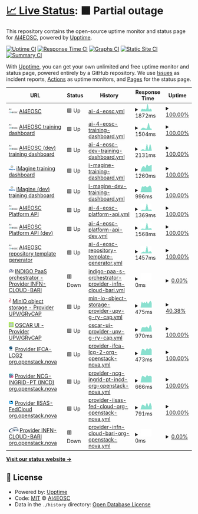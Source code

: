 # [📈 Live Status](https://AI4EOSC.github.io/status): <!--live status--> **🟧 Partial outage**

This repository contains the open-source uptime monitor and status page for [AI4EOSC](http://ai4eosc.eu), powered by [Upptime](https://github.com/upptime/upptime).

[![Uptime CI](https://github.com/AI4EOSC/status/workflows/Uptime%20CI/badge.svg)](https://github.com/AI4EOSC/status/actions?query=workflow%3A%22Uptime+CI%22)
[![Response Time CI](https://github.com/AI4EOSC/status/workflows/Response%20Time%20CI/badge.svg)](https://github.com/AI4EOSC/status/actions?query=workflow%3A%22Response+Time+CI%22)
[![Graphs CI](https://github.com/AI4EOSC/status/workflows/Graphs%20CI/badge.svg)](https://github.com/AI4EOSC/status/actions?query=workflow%3A%22Graphs+CI%22)
[![Static Site CI](https://github.com/AI4EOSC/status/workflows/Static%20Site%20CI/badge.svg)](https://github.com/AI4EOSC/status/actions?query=workflow%3A%22Static+Site+CI%22)
[![Summary CI](https://github.com/AI4EOSC/status/workflows/Summary%20CI/badge.svg)](https://github.com/AI4EOSC/status/actions?query=workflow%3A%22Summary+CI%22)

With [Upptime](https://upptime.js.org), you can get your own unlimited and free uptime monitor and status page, powered entirely by a GitHub repository. We use [Issues](https://github.com/AI4EOSC/status/issues) as incident reports, [Actions](https://github.com/AI4EOSC/status/actions) as uptime monitors, and [Pages](https://AI4EOSC.github.io/status) for the status page.

<!--start: status pages-->
<!-- This summary is generated by Upptime (https://github.com/upptime/upptime) -->
<!-- Do not edit this manually, your changes will be overwritten -->
<!-- prettier-ignore -->
| URL | Status | History | Response Time | Uptime |
| --- | ------ | ------- | ------------- | ------ |
| <img alt="" src="https://raw.githubusercontent.com/ai4eosc/status/master/static/logo.png" height="13"> [AI4EOSC](https://ai4eosc.eu) | 🟩 Up | [ai-4-eosc.yml](https://github.com/AI4EOSC/status/commits/HEAD/history/ai-4-eosc.yml) | <details><summary><img alt="Response time graph" src="./graphs/ai-4-eosc/response-time-week.png" height="20"> 1872ms</summary><br><a href="https://status.ai4eosc.eu/history/ai-4-eosc"><img alt="Response time 1675" src="https://img.shields.io/endpoint?url=https%3A%2F%2Fraw.githubusercontent.com%2FAI4EOSC%2Fstatus%2FHEAD%2Fapi%2Fai-4-eosc%2Fresponse-time.json"></a><br><a href="https://status.ai4eosc.eu/history/ai-4-eosc"><img alt="24-hour response time 1519" src="https://img.shields.io/endpoint?url=https%3A%2F%2Fraw.githubusercontent.com%2FAI4EOSC%2Fstatus%2FHEAD%2Fapi%2Fai-4-eosc%2Fresponse-time-day.json"></a><br><a href="https://status.ai4eosc.eu/history/ai-4-eosc"><img alt="7-day response time 1872" src="https://img.shields.io/endpoint?url=https%3A%2F%2Fraw.githubusercontent.com%2FAI4EOSC%2Fstatus%2FHEAD%2Fapi%2Fai-4-eosc%2Fresponse-time-week.json"></a><br><a href="https://status.ai4eosc.eu/history/ai-4-eosc"><img alt="30-day response time 2028" src="https://img.shields.io/endpoint?url=https%3A%2F%2Fraw.githubusercontent.com%2FAI4EOSC%2Fstatus%2FHEAD%2Fapi%2Fai-4-eosc%2Fresponse-time-month.json"></a><br><a href="https://status.ai4eosc.eu/history/ai-4-eosc"><img alt="1-year response time 1675" src="https://img.shields.io/endpoint?url=https%3A%2F%2Fraw.githubusercontent.com%2FAI4EOSC%2Fstatus%2FHEAD%2Fapi%2Fai-4-eosc%2Fresponse-time-year.json"></a></details> | <details><summary><a href="https://status.ai4eosc.eu/history/ai-4-eosc">100.00%</a></summary><a href="https://status.ai4eosc.eu/history/ai-4-eosc"><img alt="All-time uptime 95.69%" src="https://img.shields.io/endpoint?url=https%3A%2F%2Fraw.githubusercontent.com%2FAI4EOSC%2Fstatus%2FHEAD%2Fapi%2Fai-4-eosc%2Fuptime.json"></a><br><a href="https://status.ai4eosc.eu/history/ai-4-eosc"><img alt="24-hour uptime 100.00%" src="https://img.shields.io/endpoint?url=https%3A%2F%2Fraw.githubusercontent.com%2FAI4EOSC%2Fstatus%2FHEAD%2Fapi%2Fai-4-eosc%2Fuptime-day.json"></a><br><a href="https://status.ai4eosc.eu/history/ai-4-eosc"><img alt="7-day uptime 100.00%" src="https://img.shields.io/endpoint?url=https%3A%2F%2Fraw.githubusercontent.com%2FAI4EOSC%2Fstatus%2FHEAD%2Fapi%2Fai-4-eosc%2Fuptime-week.json"></a><br><a href="https://status.ai4eosc.eu/history/ai-4-eosc"><img alt="30-day uptime 99.94%" src="https://img.shields.io/endpoint?url=https%3A%2F%2Fraw.githubusercontent.com%2FAI4EOSC%2Fstatus%2FHEAD%2Fapi%2Fai-4-eosc%2Fuptime-month.json"></a><br><a href="https://status.ai4eosc.eu/history/ai-4-eosc"><img alt="1-year uptime 95.69%" src="https://img.shields.io/endpoint?url=https%3A%2F%2Fraw.githubusercontent.com%2FAI4EOSC%2Fstatus%2FHEAD%2Fapi%2Fai-4-eosc%2Fuptime-year.json"></a></details>
| <img alt="" src="https://raw.githubusercontent.com/ai4eosc/status/master/static/logo.png" height="13"> [AI4EOSC training dashboard](https://dashboard.cloud.ai4eosc.eu) | 🟩 Up | [ai-4-eosc-training-dashboard.yml](https://github.com/AI4EOSC/status/commits/HEAD/history/ai-4-eosc-training-dashboard.yml) | <details><summary><img alt="Response time graph" src="./graphs/ai-4-eosc-training-dashboard/response-time-week.png" height="20"> 1504ms</summary><br><a href="https://status.ai4eosc.eu/history/ai-4-eosc-training-dashboard"><img alt="Response time 1119" src="https://img.shields.io/endpoint?url=https%3A%2F%2Fraw.githubusercontent.com%2FAI4EOSC%2Fstatus%2FHEAD%2Fapi%2Fai-4-eosc-training-dashboard%2Fresponse-time.json"></a><br><a href="https://status.ai4eosc.eu/history/ai-4-eosc-training-dashboard"><img alt="24-hour response time 950" src="https://img.shields.io/endpoint?url=https%3A%2F%2Fraw.githubusercontent.com%2FAI4EOSC%2Fstatus%2FHEAD%2Fapi%2Fai-4-eosc-training-dashboard%2Fresponse-time-day.json"></a><br><a href="https://status.ai4eosc.eu/history/ai-4-eosc-training-dashboard"><img alt="7-day response time 1504" src="https://img.shields.io/endpoint?url=https%3A%2F%2Fraw.githubusercontent.com%2FAI4EOSC%2Fstatus%2FHEAD%2Fapi%2Fai-4-eosc-training-dashboard%2Fresponse-time-week.json"></a><br><a href="https://status.ai4eosc.eu/history/ai-4-eosc-training-dashboard"><img alt="30-day response time 1414" src="https://img.shields.io/endpoint?url=https%3A%2F%2Fraw.githubusercontent.com%2FAI4EOSC%2Fstatus%2FHEAD%2Fapi%2Fai-4-eosc-training-dashboard%2Fresponse-time-month.json"></a><br><a href="https://status.ai4eosc.eu/history/ai-4-eosc-training-dashboard"><img alt="1-year response time 1119" src="https://img.shields.io/endpoint?url=https%3A%2F%2Fraw.githubusercontent.com%2FAI4EOSC%2Fstatus%2FHEAD%2Fapi%2Fai-4-eosc-training-dashboard%2Fresponse-time-year.json"></a></details> | <details><summary><a href="https://status.ai4eosc.eu/history/ai-4-eosc-training-dashboard">100.00%</a></summary><a href="https://status.ai4eosc.eu/history/ai-4-eosc-training-dashboard"><img alt="All-time uptime 97.93%" src="https://img.shields.io/endpoint?url=https%3A%2F%2Fraw.githubusercontent.com%2FAI4EOSC%2Fstatus%2FHEAD%2Fapi%2Fai-4-eosc-training-dashboard%2Fuptime.json"></a><br><a href="https://status.ai4eosc.eu/history/ai-4-eosc-training-dashboard"><img alt="24-hour uptime 100.00%" src="https://img.shields.io/endpoint?url=https%3A%2F%2Fraw.githubusercontent.com%2FAI4EOSC%2Fstatus%2FHEAD%2Fapi%2Fai-4-eosc-training-dashboard%2Fuptime-day.json"></a><br><a href="https://status.ai4eosc.eu/history/ai-4-eosc-training-dashboard"><img alt="7-day uptime 100.00%" src="https://img.shields.io/endpoint?url=https%3A%2F%2Fraw.githubusercontent.com%2FAI4EOSC%2Fstatus%2FHEAD%2Fapi%2Fai-4-eosc-training-dashboard%2Fuptime-week.json"></a><br><a href="https://status.ai4eosc.eu/history/ai-4-eosc-training-dashboard"><img alt="30-day uptime 100.00%" src="https://img.shields.io/endpoint?url=https%3A%2F%2Fraw.githubusercontent.com%2FAI4EOSC%2Fstatus%2FHEAD%2Fapi%2Fai-4-eosc-training-dashboard%2Fuptime-month.json"></a><br><a href="https://status.ai4eosc.eu/history/ai-4-eosc-training-dashboard"><img alt="1-year uptime 97.93%" src="https://img.shields.io/endpoint?url=https%3A%2F%2Fraw.githubusercontent.com%2FAI4EOSC%2Fstatus%2FHEAD%2Fapi%2Fai-4-eosc-training-dashboard%2Fuptime-year.json"></a></details>
| <img alt="" src="https://raw.githubusercontent.com/ai4eosc/status/master/static/logo.png" height="13"> [AI4EOSC (dev) training dashboard](https://dashboard.dev.ai4eosc.eu) | 🟩 Up | [ai-4-eosc-dev-training-dashboard.yml](https://github.com/AI4EOSC/status/commits/HEAD/history/ai-4-eosc-dev-training-dashboard.yml) | <details><summary><img alt="Response time graph" src="./graphs/ai-4-eosc-dev-training-dashboard/response-time-week.png" height="20"> 2131ms</summary><br><a href="https://status.ai4eosc.eu/history/ai-4-eosc-dev-training-dashboard"><img alt="Response time 948" src="https://img.shields.io/endpoint?url=https%3A%2F%2Fraw.githubusercontent.com%2FAI4EOSC%2Fstatus%2FHEAD%2Fapi%2Fai-4-eosc-dev-training-dashboard%2Fresponse-time.json"></a><br><a href="https://status.ai4eosc.eu/history/ai-4-eosc-dev-training-dashboard"><img alt="24-hour response time 1097" src="https://img.shields.io/endpoint?url=https%3A%2F%2Fraw.githubusercontent.com%2FAI4EOSC%2Fstatus%2FHEAD%2Fapi%2Fai-4-eosc-dev-training-dashboard%2Fresponse-time-day.json"></a><br><a href="https://status.ai4eosc.eu/history/ai-4-eosc-dev-training-dashboard"><img alt="7-day response time 2131" src="https://img.shields.io/endpoint?url=https%3A%2F%2Fraw.githubusercontent.com%2FAI4EOSC%2Fstatus%2FHEAD%2Fapi%2Fai-4-eosc-dev-training-dashboard%2Fresponse-time-week.json"></a><br><a href="https://status.ai4eosc.eu/history/ai-4-eosc-dev-training-dashboard"><img alt="30-day response time 1334" src="https://img.shields.io/endpoint?url=https%3A%2F%2Fraw.githubusercontent.com%2FAI4EOSC%2Fstatus%2FHEAD%2Fapi%2Fai-4-eosc-dev-training-dashboard%2Fresponse-time-month.json"></a><br><a href="https://status.ai4eosc.eu/history/ai-4-eosc-dev-training-dashboard"><img alt="1-year response time 948" src="https://img.shields.io/endpoint?url=https%3A%2F%2Fraw.githubusercontent.com%2FAI4EOSC%2Fstatus%2FHEAD%2Fapi%2Fai-4-eosc-dev-training-dashboard%2Fresponse-time-year.json"></a></details> | <details><summary><a href="https://status.ai4eosc.eu/history/ai-4-eosc-dev-training-dashboard">100.00%</a></summary><a href="https://status.ai4eosc.eu/history/ai-4-eosc-dev-training-dashboard"><img alt="All-time uptime 97.98%" src="https://img.shields.io/endpoint?url=https%3A%2F%2Fraw.githubusercontent.com%2FAI4EOSC%2Fstatus%2FHEAD%2Fapi%2Fai-4-eosc-dev-training-dashboard%2Fuptime.json"></a><br><a href="https://status.ai4eosc.eu/history/ai-4-eosc-dev-training-dashboard"><img alt="24-hour uptime 100.00%" src="https://img.shields.io/endpoint?url=https%3A%2F%2Fraw.githubusercontent.com%2FAI4EOSC%2Fstatus%2FHEAD%2Fapi%2Fai-4-eosc-dev-training-dashboard%2Fuptime-day.json"></a><br><a href="https://status.ai4eosc.eu/history/ai-4-eosc-dev-training-dashboard"><img alt="7-day uptime 100.00%" src="https://img.shields.io/endpoint?url=https%3A%2F%2Fraw.githubusercontent.com%2FAI4EOSC%2Fstatus%2FHEAD%2Fapi%2Fai-4-eosc-dev-training-dashboard%2Fuptime-week.json"></a><br><a href="https://status.ai4eosc.eu/history/ai-4-eosc-dev-training-dashboard"><img alt="30-day uptime 100.00%" src="https://img.shields.io/endpoint?url=https%3A%2F%2Fraw.githubusercontent.com%2FAI4EOSC%2Fstatus%2FHEAD%2Fapi%2Fai-4-eosc-dev-training-dashboard%2Fuptime-month.json"></a><br><a href="https://status.ai4eosc.eu/history/ai-4-eosc-dev-training-dashboard"><img alt="1-year uptime 97.98%" src="https://img.shields.io/endpoint?url=https%3A%2F%2Fraw.githubusercontent.com%2FAI4EOSC%2Fstatus%2FHEAD%2Fapi%2Fai-4-eosc-dev-training-dashboard%2Fuptime-year.json"></a></details>
| <img alt="" src="https://raw.githubusercontent.com/ai4eosc/status/master/static/logo-imagine.png" height="13"> [iMagine training dashboard](https://dashboard.cloud.imagine-ai.eu) | 🟩 Up | [i-magine-training-dashboard.yml](https://github.com/AI4EOSC/status/commits/HEAD/history/i-magine-training-dashboard.yml) | <details><summary><img alt="Response time graph" src="./graphs/i-magine-training-dashboard/response-time-week.png" height="20"> 1260ms</summary><br><a href="https://status.ai4eosc.eu/history/i-magine-training-dashboard"><img alt="Response time 1197" src="https://img.shields.io/endpoint?url=https%3A%2F%2Fraw.githubusercontent.com%2FAI4EOSC%2Fstatus%2FHEAD%2Fapi%2Fi-magine-training-dashboard%2Fresponse-time.json"></a><br><a href="https://status.ai4eosc.eu/history/i-magine-training-dashboard"><img alt="24-hour response time 1517" src="https://img.shields.io/endpoint?url=https%3A%2F%2Fraw.githubusercontent.com%2FAI4EOSC%2Fstatus%2FHEAD%2Fapi%2Fi-magine-training-dashboard%2Fresponse-time-day.json"></a><br><a href="https://status.ai4eosc.eu/history/i-magine-training-dashboard"><img alt="7-day response time 1260" src="https://img.shields.io/endpoint?url=https%3A%2F%2Fraw.githubusercontent.com%2FAI4EOSC%2Fstatus%2FHEAD%2Fapi%2Fi-magine-training-dashboard%2Fresponse-time-week.json"></a><br><a href="https://status.ai4eosc.eu/history/i-magine-training-dashboard"><img alt="30-day response time 1264" src="https://img.shields.io/endpoint?url=https%3A%2F%2Fraw.githubusercontent.com%2FAI4EOSC%2Fstatus%2FHEAD%2Fapi%2Fi-magine-training-dashboard%2Fresponse-time-month.json"></a><br><a href="https://status.ai4eosc.eu/history/i-magine-training-dashboard"><img alt="1-year response time 1197" src="https://img.shields.io/endpoint?url=https%3A%2F%2Fraw.githubusercontent.com%2FAI4EOSC%2Fstatus%2FHEAD%2Fapi%2Fi-magine-training-dashboard%2Fresponse-time-year.json"></a></details> | <details><summary><a href="https://status.ai4eosc.eu/history/i-magine-training-dashboard">100.00%</a></summary><a href="https://status.ai4eosc.eu/history/i-magine-training-dashboard"><img alt="All-time uptime 98.04%" src="https://img.shields.io/endpoint?url=https%3A%2F%2Fraw.githubusercontent.com%2FAI4EOSC%2Fstatus%2FHEAD%2Fapi%2Fi-magine-training-dashboard%2Fuptime.json"></a><br><a href="https://status.ai4eosc.eu/history/i-magine-training-dashboard"><img alt="24-hour uptime 100.00%" src="https://img.shields.io/endpoint?url=https%3A%2F%2Fraw.githubusercontent.com%2FAI4EOSC%2Fstatus%2FHEAD%2Fapi%2Fi-magine-training-dashboard%2Fuptime-day.json"></a><br><a href="https://status.ai4eosc.eu/history/i-magine-training-dashboard"><img alt="7-day uptime 100.00%" src="https://img.shields.io/endpoint?url=https%3A%2F%2Fraw.githubusercontent.com%2FAI4EOSC%2Fstatus%2FHEAD%2Fapi%2Fi-magine-training-dashboard%2Fuptime-week.json"></a><br><a href="https://status.ai4eosc.eu/history/i-magine-training-dashboard"><img alt="30-day uptime 100.00%" src="https://img.shields.io/endpoint?url=https%3A%2F%2Fraw.githubusercontent.com%2FAI4EOSC%2Fstatus%2FHEAD%2Fapi%2Fi-magine-training-dashboard%2Fuptime-month.json"></a><br><a href="https://status.ai4eosc.eu/history/i-magine-training-dashboard"><img alt="1-year uptime 98.04%" src="https://img.shields.io/endpoint?url=https%3A%2F%2Fraw.githubusercontent.com%2FAI4EOSC%2Fstatus%2FHEAD%2Fapi%2Fi-magine-training-dashboard%2Fuptime-year.json"></a></details>
| <img alt="" src="https://raw.githubusercontent.com/ai4eosc/status/master/static/logo-imagine.png" height="13"> [iMagine (dev) training dashboard](https://dashboard.dev.imagine-ai.eu) | 🟩 Up | [i-magine-dev-training-dashboard.yml](https://github.com/AI4EOSC/status/commits/HEAD/history/i-magine-dev-training-dashboard.yml) | <details><summary><img alt="Response time graph" src="./graphs/i-magine-dev-training-dashboard/response-time-week.png" height="20"> 996ms</summary><br><a href="https://status.ai4eosc.eu/history/i-magine-dev-training-dashboard"><img alt="Response time 1043" src="https://img.shields.io/endpoint?url=https%3A%2F%2Fraw.githubusercontent.com%2FAI4EOSC%2Fstatus%2FHEAD%2Fapi%2Fi-magine-dev-training-dashboard%2Fresponse-time.json"></a><br><a href="https://status.ai4eosc.eu/history/i-magine-dev-training-dashboard"><img alt="24-hour response time 975" src="https://img.shields.io/endpoint?url=https%3A%2F%2Fraw.githubusercontent.com%2FAI4EOSC%2Fstatus%2FHEAD%2Fapi%2Fi-magine-dev-training-dashboard%2Fresponse-time-day.json"></a><br><a href="https://status.ai4eosc.eu/history/i-magine-dev-training-dashboard"><img alt="7-day response time 996" src="https://img.shields.io/endpoint?url=https%3A%2F%2Fraw.githubusercontent.com%2FAI4EOSC%2Fstatus%2FHEAD%2Fapi%2Fi-magine-dev-training-dashboard%2Fresponse-time-week.json"></a><br><a href="https://status.ai4eosc.eu/history/i-magine-dev-training-dashboard"><img alt="30-day response time 1150" src="https://img.shields.io/endpoint?url=https%3A%2F%2Fraw.githubusercontent.com%2FAI4EOSC%2Fstatus%2FHEAD%2Fapi%2Fi-magine-dev-training-dashboard%2Fresponse-time-month.json"></a><br><a href="https://status.ai4eosc.eu/history/i-magine-dev-training-dashboard"><img alt="1-year response time 1043" src="https://img.shields.io/endpoint?url=https%3A%2F%2Fraw.githubusercontent.com%2FAI4EOSC%2Fstatus%2FHEAD%2Fapi%2Fi-magine-dev-training-dashboard%2Fresponse-time-year.json"></a></details> | <details><summary><a href="https://status.ai4eosc.eu/history/i-magine-dev-training-dashboard">100.00%</a></summary><a href="https://status.ai4eosc.eu/history/i-magine-dev-training-dashboard"><img alt="All-time uptime 97.79%" src="https://img.shields.io/endpoint?url=https%3A%2F%2Fraw.githubusercontent.com%2FAI4EOSC%2Fstatus%2FHEAD%2Fapi%2Fi-magine-dev-training-dashboard%2Fuptime.json"></a><br><a href="https://status.ai4eosc.eu/history/i-magine-dev-training-dashboard"><img alt="24-hour uptime 100.00%" src="https://img.shields.io/endpoint?url=https%3A%2F%2Fraw.githubusercontent.com%2FAI4EOSC%2Fstatus%2FHEAD%2Fapi%2Fi-magine-dev-training-dashboard%2Fuptime-day.json"></a><br><a href="https://status.ai4eosc.eu/history/i-magine-dev-training-dashboard"><img alt="7-day uptime 100.00%" src="https://img.shields.io/endpoint?url=https%3A%2F%2Fraw.githubusercontent.com%2FAI4EOSC%2Fstatus%2FHEAD%2Fapi%2Fi-magine-dev-training-dashboard%2Fuptime-week.json"></a><br><a href="https://status.ai4eosc.eu/history/i-magine-dev-training-dashboard"><img alt="30-day uptime 100.00%" src="https://img.shields.io/endpoint?url=https%3A%2F%2Fraw.githubusercontent.com%2FAI4EOSC%2Fstatus%2FHEAD%2Fapi%2Fi-magine-dev-training-dashboard%2Fuptime-month.json"></a><br><a href="https://status.ai4eosc.eu/history/i-magine-dev-training-dashboard"><img alt="1-year uptime 97.79%" src="https://img.shields.io/endpoint?url=https%3A%2F%2Fraw.githubusercontent.com%2FAI4EOSC%2Fstatus%2FHEAD%2Fapi%2Fi-magine-dev-training-dashboard%2Fuptime-year.json"></a></details>
| <img alt="" src="https://raw.githubusercontent.com/ai4eosc/status/master/static/logo.png" height="13"> [AI4EOSC Platform API](https://api.cloud.ai4eosc.eu) | 🟩 Up | [ai-4-eosc-platform-api.yml](https://github.com/AI4EOSC/status/commits/HEAD/history/ai-4-eosc-platform-api.yml) | <details><summary><img alt="Response time graph" src="./graphs/ai-4-eosc-platform-api/response-time-week.png" height="20"> 1369ms</summary><br><a href="https://status.ai4eosc.eu/history/ai-4-eosc-platform-api"><img alt="Response time 992" src="https://img.shields.io/endpoint?url=https%3A%2F%2Fraw.githubusercontent.com%2FAI4EOSC%2Fstatus%2FHEAD%2Fapi%2Fai-4-eosc-platform-api%2Fresponse-time.json"></a><br><a href="https://status.ai4eosc.eu/history/ai-4-eosc-platform-api"><img alt="24-hour response time 798" src="https://img.shields.io/endpoint?url=https%3A%2F%2Fraw.githubusercontent.com%2FAI4EOSC%2Fstatus%2FHEAD%2Fapi%2Fai-4-eosc-platform-api%2Fresponse-time-day.json"></a><br><a href="https://status.ai4eosc.eu/history/ai-4-eosc-platform-api"><img alt="7-day response time 1369" src="https://img.shields.io/endpoint?url=https%3A%2F%2Fraw.githubusercontent.com%2FAI4EOSC%2Fstatus%2FHEAD%2Fapi%2Fai-4-eosc-platform-api%2Fresponse-time-week.json"></a><br><a href="https://status.ai4eosc.eu/history/ai-4-eosc-platform-api"><img alt="30-day response time 1279" src="https://img.shields.io/endpoint?url=https%3A%2F%2Fraw.githubusercontent.com%2FAI4EOSC%2Fstatus%2FHEAD%2Fapi%2Fai-4-eosc-platform-api%2Fresponse-time-month.json"></a><br><a href="https://status.ai4eosc.eu/history/ai-4-eosc-platform-api"><img alt="1-year response time 992" src="https://img.shields.io/endpoint?url=https%3A%2F%2Fraw.githubusercontent.com%2FAI4EOSC%2Fstatus%2FHEAD%2Fapi%2Fai-4-eosc-platform-api%2Fresponse-time-year.json"></a></details> | <details><summary><a href="https://status.ai4eosc.eu/history/ai-4-eosc-platform-api">100.00%</a></summary><a href="https://status.ai4eosc.eu/history/ai-4-eosc-platform-api"><img alt="All-time uptime 98.36%" src="https://img.shields.io/endpoint?url=https%3A%2F%2Fraw.githubusercontent.com%2FAI4EOSC%2Fstatus%2FHEAD%2Fapi%2Fai-4-eosc-platform-api%2Fuptime.json"></a><br><a href="https://status.ai4eosc.eu/history/ai-4-eosc-platform-api"><img alt="24-hour uptime 100.00%" src="https://img.shields.io/endpoint?url=https%3A%2F%2Fraw.githubusercontent.com%2FAI4EOSC%2Fstatus%2FHEAD%2Fapi%2Fai-4-eosc-platform-api%2Fuptime-day.json"></a><br><a href="https://status.ai4eosc.eu/history/ai-4-eosc-platform-api"><img alt="7-day uptime 100.00%" src="https://img.shields.io/endpoint?url=https%3A%2F%2Fraw.githubusercontent.com%2FAI4EOSC%2Fstatus%2FHEAD%2Fapi%2Fai-4-eosc-platform-api%2Fuptime-week.json"></a><br><a href="https://status.ai4eosc.eu/history/ai-4-eosc-platform-api"><img alt="30-day uptime 100.00%" src="https://img.shields.io/endpoint?url=https%3A%2F%2Fraw.githubusercontent.com%2FAI4EOSC%2Fstatus%2FHEAD%2Fapi%2Fai-4-eosc-platform-api%2Fuptime-month.json"></a><br><a href="https://status.ai4eosc.eu/history/ai-4-eosc-platform-api"><img alt="1-year uptime 98.36%" src="https://img.shields.io/endpoint?url=https%3A%2F%2Fraw.githubusercontent.com%2FAI4EOSC%2Fstatus%2FHEAD%2Fapi%2Fai-4-eosc-platform-api%2Fuptime-year.json"></a></details>
| <img alt="" src="https://raw.githubusercontent.com/ai4eosc/status/master/static/logo.png" height="13"> [AI4EOSC Platform API (dev)](https://api.dev.ai4eosc.eu) | 🟩 Up | [ai-4-eosc-platform-api-dev.yml](https://github.com/AI4EOSC/status/commits/HEAD/history/ai-4-eosc-platform-api-dev.yml) | <details><summary><img alt="Response time graph" src="./graphs/ai-4-eosc-platform-api-dev/response-time-week.png" height="20"> 1568ms</summary><br><a href="https://status.ai4eosc.eu/history/ai-4-eosc-platform-api-dev"><img alt="Response time 979" src="https://img.shields.io/endpoint?url=https%3A%2F%2Fraw.githubusercontent.com%2FAI4EOSC%2Fstatus%2FHEAD%2Fapi%2Fai-4-eosc-platform-api-dev%2Fresponse-time.json"></a><br><a href="https://status.ai4eosc.eu/history/ai-4-eosc-platform-api-dev"><img alt="24-hour response time 820" src="https://img.shields.io/endpoint?url=https%3A%2F%2Fraw.githubusercontent.com%2FAI4EOSC%2Fstatus%2FHEAD%2Fapi%2Fai-4-eosc-platform-api-dev%2Fresponse-time-day.json"></a><br><a href="https://status.ai4eosc.eu/history/ai-4-eosc-platform-api-dev"><img alt="7-day response time 1568" src="https://img.shields.io/endpoint?url=https%3A%2F%2Fraw.githubusercontent.com%2FAI4EOSC%2Fstatus%2FHEAD%2Fapi%2Fai-4-eosc-platform-api-dev%2Fresponse-time-week.json"></a><br><a href="https://status.ai4eosc.eu/history/ai-4-eosc-platform-api-dev"><img alt="30-day response time 1311" src="https://img.shields.io/endpoint?url=https%3A%2F%2Fraw.githubusercontent.com%2FAI4EOSC%2Fstatus%2FHEAD%2Fapi%2Fai-4-eosc-platform-api-dev%2Fresponse-time-month.json"></a><br><a href="https://status.ai4eosc.eu/history/ai-4-eosc-platform-api-dev"><img alt="1-year response time 979" src="https://img.shields.io/endpoint?url=https%3A%2F%2Fraw.githubusercontent.com%2FAI4EOSC%2Fstatus%2FHEAD%2Fapi%2Fai-4-eosc-platform-api-dev%2Fresponse-time-year.json"></a></details> | <details><summary><a href="https://status.ai4eosc.eu/history/ai-4-eosc-platform-api-dev">100.00%</a></summary><a href="https://status.ai4eosc.eu/history/ai-4-eosc-platform-api-dev"><img alt="All-time uptime 95.86%" src="https://img.shields.io/endpoint?url=https%3A%2F%2Fraw.githubusercontent.com%2FAI4EOSC%2Fstatus%2FHEAD%2Fapi%2Fai-4-eosc-platform-api-dev%2Fuptime.json"></a><br><a href="https://status.ai4eosc.eu/history/ai-4-eosc-platform-api-dev"><img alt="24-hour uptime 100.00%" src="https://img.shields.io/endpoint?url=https%3A%2F%2Fraw.githubusercontent.com%2FAI4EOSC%2Fstatus%2FHEAD%2Fapi%2Fai-4-eosc-platform-api-dev%2Fuptime-day.json"></a><br><a href="https://status.ai4eosc.eu/history/ai-4-eosc-platform-api-dev"><img alt="7-day uptime 100.00%" src="https://img.shields.io/endpoint?url=https%3A%2F%2Fraw.githubusercontent.com%2FAI4EOSC%2Fstatus%2FHEAD%2Fapi%2Fai-4-eosc-platform-api-dev%2Fuptime-week.json"></a><br><a href="https://status.ai4eosc.eu/history/ai-4-eosc-platform-api-dev"><img alt="30-day uptime 100.00%" src="https://img.shields.io/endpoint?url=https%3A%2F%2Fraw.githubusercontent.com%2FAI4EOSC%2Fstatus%2FHEAD%2Fapi%2Fai-4-eosc-platform-api-dev%2Fuptime-month.json"></a><br><a href="https://status.ai4eosc.eu/history/ai-4-eosc-platform-api-dev"><img alt="1-year uptime 95.86%" src="https://img.shields.io/endpoint?url=https%3A%2F%2Fraw.githubusercontent.com%2FAI4EOSC%2Fstatus%2FHEAD%2Fapi%2Fai-4-eosc-platform-api-dev%2Fuptime-year.json"></a></details>
| <img alt="" src="https://raw.githubusercontent.com/ai4eosc/status/master/static/logo.png" height="13"> [AI4EOSC repository template generator](https://templates.cloud.ai4eosc.eu/) | 🟩 Up | [ai-4-eosc-repository-template-generator.yml](https://github.com/AI4EOSC/status/commits/HEAD/history/ai-4-eosc-repository-template-generator.yml) | <details><summary><img alt="Response time graph" src="./graphs/ai-4-eosc-repository-template-generator/response-time-week.png" height="20"> 1457ms</summary><br><a href="https://status.ai4eosc.eu/history/ai-4-eosc-repository-template-generator"><img alt="Response time 836" src="https://img.shields.io/endpoint?url=https%3A%2F%2Fraw.githubusercontent.com%2FAI4EOSC%2Fstatus%2FHEAD%2Fapi%2Fai-4-eosc-repository-template-generator%2Fresponse-time.json"></a><br><a href="https://status.ai4eosc.eu/history/ai-4-eosc-repository-template-generator"><img alt="24-hour response time 780" src="https://img.shields.io/endpoint?url=https%3A%2F%2Fraw.githubusercontent.com%2FAI4EOSC%2Fstatus%2FHEAD%2Fapi%2Fai-4-eosc-repository-template-generator%2Fresponse-time-day.json"></a><br><a href="https://status.ai4eosc.eu/history/ai-4-eosc-repository-template-generator"><img alt="7-day response time 1457" src="https://img.shields.io/endpoint?url=https%3A%2F%2Fraw.githubusercontent.com%2FAI4EOSC%2Fstatus%2FHEAD%2Fapi%2Fai-4-eosc-repository-template-generator%2Fresponse-time-week.json"></a><br><a href="https://status.ai4eosc.eu/history/ai-4-eosc-repository-template-generator"><img alt="30-day response time 925" src="https://img.shields.io/endpoint?url=https%3A%2F%2Fraw.githubusercontent.com%2FAI4EOSC%2Fstatus%2FHEAD%2Fapi%2Fai-4-eosc-repository-template-generator%2Fresponse-time-month.json"></a><br><a href="https://status.ai4eosc.eu/history/ai-4-eosc-repository-template-generator"><img alt="1-year response time 836" src="https://img.shields.io/endpoint?url=https%3A%2F%2Fraw.githubusercontent.com%2FAI4EOSC%2Fstatus%2FHEAD%2Fapi%2Fai-4-eosc-repository-template-generator%2Fresponse-time-year.json"></a></details> | <details><summary><a href="https://status.ai4eosc.eu/history/ai-4-eosc-repository-template-generator">100.00%</a></summary><a href="https://status.ai4eosc.eu/history/ai-4-eosc-repository-template-generator"><img alt="All-time uptime 99.99%" src="https://img.shields.io/endpoint?url=https%3A%2F%2Fraw.githubusercontent.com%2FAI4EOSC%2Fstatus%2FHEAD%2Fapi%2Fai-4-eosc-repository-template-generator%2Fuptime.json"></a><br><a href="https://status.ai4eosc.eu/history/ai-4-eosc-repository-template-generator"><img alt="24-hour uptime 100.00%" src="https://img.shields.io/endpoint?url=https%3A%2F%2Fraw.githubusercontent.com%2FAI4EOSC%2Fstatus%2FHEAD%2Fapi%2Fai-4-eosc-repository-template-generator%2Fuptime-day.json"></a><br><a href="https://status.ai4eosc.eu/history/ai-4-eosc-repository-template-generator"><img alt="7-day uptime 100.00%" src="https://img.shields.io/endpoint?url=https%3A%2F%2Fraw.githubusercontent.com%2FAI4EOSC%2Fstatus%2FHEAD%2Fapi%2Fai-4-eosc-repository-template-generator%2Fuptime-week.json"></a><br><a href="https://status.ai4eosc.eu/history/ai-4-eosc-repository-template-generator"><img alt="30-day uptime 100.00%" src="https://img.shields.io/endpoint?url=https%3A%2F%2Fraw.githubusercontent.com%2FAI4EOSC%2Fstatus%2FHEAD%2Fapi%2Fai-4-eosc-repository-template-generator%2Fuptime-month.json"></a><br><a href="https://status.ai4eosc.eu/history/ai-4-eosc-repository-template-generator"><img alt="1-year uptime 99.99%" src="https://img.shields.io/endpoint?url=https%3A%2F%2Fraw.githubusercontent.com%2FAI4EOSC%2Fstatus%2FHEAD%2Fapi%2Fai-4-eosc-repository-template-generator%2Fuptime-year.json"></a></details>
| <img alt="" src="https://raw.githubusercontent.com/ai4eosc/status/master/static/logo-indigo.jpeg" height="13"> [INDIGO PaaS orchestrator - Provider INFN-CLOUD-BARI](https://indigo-paas.cloud.ba.infn.it) | 🟥 Down | [indigo-paa-s-orchestrator-provider-infn-cloud-bari.yml](https://github.com/AI4EOSC/status/commits/HEAD/history/indigo-paa-s-orchestrator-provider-infn-cloud-bari.yml) | <details><summary><img alt="Response time graph" src="./graphs/indigo-paa-s-orchestrator-provider-infn-cloud-bari/response-time-week.png" height="20"> 0ms</summary><br><a href="https://status.ai4eosc.eu/history/indigo-paa-s-orchestrator-provider-infn-cloud-bari"><img alt="Response time 2333" src="https://img.shields.io/endpoint?url=https%3A%2F%2Fraw.githubusercontent.com%2FAI4EOSC%2Fstatus%2FHEAD%2Fapi%2Findigo-paa-s-orchestrator-provider-infn-cloud-bari%2Fresponse-time.json"></a><br><a href="https://status.ai4eosc.eu/history/indigo-paa-s-orchestrator-provider-infn-cloud-bari"><img alt="24-hour response time 0" src="https://img.shields.io/endpoint?url=https%3A%2F%2Fraw.githubusercontent.com%2FAI4EOSC%2Fstatus%2FHEAD%2Fapi%2Findigo-paa-s-orchestrator-provider-infn-cloud-bari%2Fresponse-time-day.json"></a><br><a href="https://status.ai4eosc.eu/history/indigo-paa-s-orchestrator-provider-infn-cloud-bari"><img alt="7-day response time 0" src="https://img.shields.io/endpoint?url=https%3A%2F%2Fraw.githubusercontent.com%2FAI4EOSC%2Fstatus%2FHEAD%2Fapi%2Findigo-paa-s-orchestrator-provider-infn-cloud-bari%2Fresponse-time-week.json"></a><br><a href="https://status.ai4eosc.eu/history/indigo-paa-s-orchestrator-provider-infn-cloud-bari"><img alt="30-day response time 0" src="https://img.shields.io/endpoint?url=https%3A%2F%2Fraw.githubusercontent.com%2FAI4EOSC%2Fstatus%2FHEAD%2Fapi%2Findigo-paa-s-orchestrator-provider-infn-cloud-bari%2Fresponse-time-month.json"></a><br><a href="https://status.ai4eosc.eu/history/indigo-paa-s-orchestrator-provider-infn-cloud-bari"><img alt="1-year response time 2333" src="https://img.shields.io/endpoint?url=https%3A%2F%2Fraw.githubusercontent.com%2FAI4EOSC%2Fstatus%2FHEAD%2Fapi%2Findigo-paa-s-orchestrator-provider-infn-cloud-bari%2Fresponse-time-year.json"></a></details> | <details><summary><a href="https://status.ai4eosc.eu/history/indigo-paa-s-orchestrator-provider-infn-cloud-bari">0.00%</a></summary><a href="https://status.ai4eosc.eu/history/indigo-paa-s-orchestrator-provider-infn-cloud-bari"><img alt="All-time uptime 13.94%" src="https://img.shields.io/endpoint?url=https%3A%2F%2Fraw.githubusercontent.com%2FAI4EOSC%2Fstatus%2FHEAD%2Fapi%2Findigo-paa-s-orchestrator-provider-infn-cloud-bari%2Fuptime.json"></a><br><a href="https://status.ai4eosc.eu/history/indigo-paa-s-orchestrator-provider-infn-cloud-bari"><img alt="24-hour uptime 0.00%" src="https://img.shields.io/endpoint?url=https%3A%2F%2Fraw.githubusercontent.com%2FAI4EOSC%2Fstatus%2FHEAD%2Fapi%2Findigo-paa-s-orchestrator-provider-infn-cloud-bari%2Fuptime-day.json"></a><br><a href="https://status.ai4eosc.eu/history/indigo-paa-s-orchestrator-provider-infn-cloud-bari"><img alt="7-day uptime 0.00%" src="https://img.shields.io/endpoint?url=https%3A%2F%2Fraw.githubusercontent.com%2FAI4EOSC%2Fstatus%2FHEAD%2Fapi%2Findigo-paa-s-orchestrator-provider-infn-cloud-bari%2Fuptime-week.json"></a><br><a href="https://status.ai4eosc.eu/history/indigo-paa-s-orchestrator-provider-infn-cloud-bari"><img alt="30-day uptime 1.38%" src="https://img.shields.io/endpoint?url=https%3A%2F%2Fraw.githubusercontent.com%2FAI4EOSC%2Fstatus%2FHEAD%2Fapi%2Findigo-paa-s-orchestrator-provider-infn-cloud-bari%2Fuptime-month.json"></a><br><a href="https://status.ai4eosc.eu/history/indigo-paa-s-orchestrator-provider-infn-cloud-bari"><img alt="1-year uptime 13.94%" src="https://img.shields.io/endpoint?url=https%3A%2F%2Fraw.githubusercontent.com%2FAI4EOSC%2Fstatus%2FHEAD%2Fapi%2Findigo-paa-s-orchestrator-provider-infn-cloud-bari%2Fuptime-year.json"></a></details>
| <img alt="" src="https://raw.githubusercontent.com/ai4eosc/status/master/static/logo-minio.png" height="13"> [MinIO object storage - Provider UPV/GRyCAP](https://console.minio.crazy-kowalevski5.im.grycap.net) | 🟩 Up | [min-io-object-storage-provider-upv-g-ry-cap.yml](https://github.com/AI4EOSC/status/commits/HEAD/history/min-io-object-storage-provider-upv-g-ry-cap.yml) | <details><summary><img alt="Response time graph" src="./graphs/min-io-object-storage-provider-upv-g-ry-cap/response-time-week.png" height="20"> 475ms</summary><br><a href="https://status.ai4eosc.eu/history/min-io-object-storage-provider-upv-g-ry-cap"><img alt="Response time 488" src="https://img.shields.io/endpoint?url=https%3A%2F%2Fraw.githubusercontent.com%2FAI4EOSC%2Fstatus%2FHEAD%2Fapi%2Fmin-io-object-storage-provider-upv-g-ry-cap%2Fresponse-time.json"></a><br><a href="https://status.ai4eosc.eu/history/min-io-object-storage-provider-upv-g-ry-cap"><img alt="24-hour response time 478" src="https://img.shields.io/endpoint?url=https%3A%2F%2Fraw.githubusercontent.com%2FAI4EOSC%2Fstatus%2FHEAD%2Fapi%2Fmin-io-object-storage-provider-upv-g-ry-cap%2Fresponse-time-day.json"></a><br><a href="https://status.ai4eosc.eu/history/min-io-object-storage-provider-upv-g-ry-cap"><img alt="7-day response time 475" src="https://img.shields.io/endpoint?url=https%3A%2F%2Fraw.githubusercontent.com%2FAI4EOSC%2Fstatus%2FHEAD%2Fapi%2Fmin-io-object-storage-provider-upv-g-ry-cap%2Fresponse-time-week.json"></a><br><a href="https://status.ai4eosc.eu/history/min-io-object-storage-provider-upv-g-ry-cap"><img alt="30-day response time 489" src="https://img.shields.io/endpoint?url=https%3A%2F%2Fraw.githubusercontent.com%2FAI4EOSC%2Fstatus%2FHEAD%2Fapi%2Fmin-io-object-storage-provider-upv-g-ry-cap%2Fresponse-time-month.json"></a><br><a href="https://status.ai4eosc.eu/history/min-io-object-storage-provider-upv-g-ry-cap"><img alt="1-year response time 488" src="https://img.shields.io/endpoint?url=https%3A%2F%2Fraw.githubusercontent.com%2FAI4EOSC%2Fstatus%2FHEAD%2Fapi%2Fmin-io-object-storage-provider-upv-g-ry-cap%2Fresponse-time-year.json"></a></details> | <details><summary><a href="https://status.ai4eosc.eu/history/min-io-object-storage-provider-upv-g-ry-cap">40.38%</a></summary><a href="https://status.ai4eosc.eu/history/min-io-object-storage-provider-upv-g-ry-cap"><img alt="All-time uptime 96.50%" src="https://img.shields.io/endpoint?url=https%3A%2F%2Fraw.githubusercontent.com%2FAI4EOSC%2Fstatus%2FHEAD%2Fapi%2Fmin-io-object-storage-provider-upv-g-ry-cap%2Fuptime.json"></a><br><a href="https://status.ai4eosc.eu/history/min-io-object-storage-provider-upv-g-ry-cap"><img alt="24-hour uptime 100.00%" src="https://img.shields.io/endpoint?url=https%3A%2F%2Fraw.githubusercontent.com%2FAI4EOSC%2Fstatus%2FHEAD%2Fapi%2Fmin-io-object-storage-provider-upv-g-ry-cap%2Fuptime-day.json"></a><br><a href="https://status.ai4eosc.eu/history/min-io-object-storage-provider-upv-g-ry-cap"><img alt="7-day uptime 40.38%" src="https://img.shields.io/endpoint?url=https%3A%2F%2Fraw.githubusercontent.com%2FAI4EOSC%2Fstatus%2FHEAD%2Fapi%2Fmin-io-object-storage-provider-upv-g-ry-cap%2Fuptime-week.json"></a><br><a href="https://status.ai4eosc.eu/history/min-io-object-storage-provider-upv-g-ry-cap"><img alt="30-day uptime 86.28%" src="https://img.shields.io/endpoint?url=https%3A%2F%2Fraw.githubusercontent.com%2FAI4EOSC%2Fstatus%2FHEAD%2Fapi%2Fmin-io-object-storage-provider-upv-g-ry-cap%2Fuptime-month.json"></a><br><a href="https://status.ai4eosc.eu/history/min-io-object-storage-provider-upv-g-ry-cap"><img alt="1-year uptime 96.50%" src="https://img.shields.io/endpoint?url=https%3A%2F%2Fraw.githubusercontent.com%2FAI4EOSC%2Fstatus%2FHEAD%2Fapi%2Fmin-io-object-storage-provider-upv-g-ry-cap%2Fuptime-year.json"></a></details>
| <img alt="" src="https://raw.githubusercontent.com/ai4eosc/status/master/static/logo-oscar.jpeg" height="13"> [OSCAR UI - Provider UPV/GRyCAP](https://inference.cloud.ai4eosc.eu) | 🟩 Up | [oscar-ui-provider-upv-g-ry-cap.yml](https://github.com/AI4EOSC/status/commits/HEAD/history/oscar-ui-provider-upv-g-ry-cap.yml) | <details><summary><img alt="Response time graph" src="./graphs/oscar-ui-provider-upv-g-ry-cap/response-time-week.png" height="20"> 970ms</summary><br><a href="https://status.ai4eosc.eu/history/oscar-ui-provider-upv-g-ry-cap"><img alt="Response time 957" src="https://img.shields.io/endpoint?url=https%3A%2F%2Fraw.githubusercontent.com%2FAI4EOSC%2Fstatus%2FHEAD%2Fapi%2Foscar-ui-provider-upv-g-ry-cap%2Fresponse-time.json"></a><br><a href="https://status.ai4eosc.eu/history/oscar-ui-provider-upv-g-ry-cap"><img alt="24-hour response time 1092" src="https://img.shields.io/endpoint?url=https%3A%2F%2Fraw.githubusercontent.com%2FAI4EOSC%2Fstatus%2FHEAD%2Fapi%2Foscar-ui-provider-upv-g-ry-cap%2Fresponse-time-day.json"></a><br><a href="https://status.ai4eosc.eu/history/oscar-ui-provider-upv-g-ry-cap"><img alt="7-day response time 970" src="https://img.shields.io/endpoint?url=https%3A%2F%2Fraw.githubusercontent.com%2FAI4EOSC%2Fstatus%2FHEAD%2Fapi%2Foscar-ui-provider-upv-g-ry-cap%2Fresponse-time-week.json"></a><br><a href="https://status.ai4eosc.eu/history/oscar-ui-provider-upv-g-ry-cap"><img alt="30-day response time 928" src="https://img.shields.io/endpoint?url=https%3A%2F%2Fraw.githubusercontent.com%2FAI4EOSC%2Fstatus%2FHEAD%2Fapi%2Foscar-ui-provider-upv-g-ry-cap%2Fresponse-time-month.json"></a><br><a href="https://status.ai4eosc.eu/history/oscar-ui-provider-upv-g-ry-cap"><img alt="1-year response time 957" src="https://img.shields.io/endpoint?url=https%3A%2F%2Fraw.githubusercontent.com%2FAI4EOSC%2Fstatus%2FHEAD%2Fapi%2Foscar-ui-provider-upv-g-ry-cap%2Fresponse-time-year.json"></a></details> | <details><summary><a href="https://status.ai4eosc.eu/history/oscar-ui-provider-upv-g-ry-cap">100.00%</a></summary><a href="https://status.ai4eosc.eu/history/oscar-ui-provider-upv-g-ry-cap"><img alt="All-time uptime 99.99%" src="https://img.shields.io/endpoint?url=https%3A%2F%2Fraw.githubusercontent.com%2FAI4EOSC%2Fstatus%2FHEAD%2Fapi%2Foscar-ui-provider-upv-g-ry-cap%2Fuptime.json"></a><br><a href="https://status.ai4eosc.eu/history/oscar-ui-provider-upv-g-ry-cap"><img alt="24-hour uptime 100.00%" src="https://img.shields.io/endpoint?url=https%3A%2F%2Fraw.githubusercontent.com%2FAI4EOSC%2Fstatus%2FHEAD%2Fapi%2Foscar-ui-provider-upv-g-ry-cap%2Fuptime-day.json"></a><br><a href="https://status.ai4eosc.eu/history/oscar-ui-provider-upv-g-ry-cap"><img alt="7-day uptime 100.00%" src="https://img.shields.io/endpoint?url=https%3A%2F%2Fraw.githubusercontent.com%2FAI4EOSC%2Fstatus%2FHEAD%2Fapi%2Foscar-ui-provider-upv-g-ry-cap%2Fuptime-week.json"></a><br><a href="https://status.ai4eosc.eu/history/oscar-ui-provider-upv-g-ry-cap"><img alt="30-day uptime 100.00%" src="https://img.shields.io/endpoint?url=https%3A%2F%2Fraw.githubusercontent.com%2FAI4EOSC%2Fstatus%2FHEAD%2Fapi%2Foscar-ui-provider-upv-g-ry-cap%2Fuptime-month.json"></a><br><a href="https://status.ai4eosc.eu/history/oscar-ui-provider-upv-g-ry-cap"><img alt="1-year uptime 99.99%" src="https://img.shields.io/endpoint?url=https%3A%2F%2Fraw.githubusercontent.com%2FAI4EOSC%2Fstatus%2FHEAD%2Fapi%2Foscar-ui-provider-upv-g-ry-cap%2Fuptime-year.json"></a></details>
| <img alt="" src="https://raw.githubusercontent.com/ai4eosc/status/master/static/logo-ifca.png" height="13"> [Provider IFCA-LCG2 org.openstack.nova](https://api.cloud.ifca.es:5000/v3) | 🟩 Up | [provider-ifca-lcg-2-org-openstack-nova.yml](https://github.com/AI4EOSC/status/commits/HEAD/history/provider-ifca-lcg-2-org-openstack-nova.yml) | <details><summary><img alt="Response time graph" src="./graphs/provider-ifca-lcg-2-org-openstack-nova/response-time-week.png" height="20"> 473ms</summary><br><a href="https://status.ai4eosc.eu/history/provider-ifca-lcg-2-org-openstack-nova"><img alt="Response time 463" src="https://img.shields.io/endpoint?url=https%3A%2F%2Fraw.githubusercontent.com%2FAI4EOSC%2Fstatus%2FHEAD%2Fapi%2Fprovider-ifca-lcg-2-org-openstack-nova%2Fresponse-time.json"></a><br><a href="https://status.ai4eosc.eu/history/provider-ifca-lcg-2-org-openstack-nova"><img alt="24-hour response time 441" src="https://img.shields.io/endpoint?url=https%3A%2F%2Fraw.githubusercontent.com%2FAI4EOSC%2Fstatus%2FHEAD%2Fapi%2Fprovider-ifca-lcg-2-org-openstack-nova%2Fresponse-time-day.json"></a><br><a href="https://status.ai4eosc.eu/history/provider-ifca-lcg-2-org-openstack-nova"><img alt="7-day response time 473" src="https://img.shields.io/endpoint?url=https%3A%2F%2Fraw.githubusercontent.com%2FAI4EOSC%2Fstatus%2FHEAD%2Fapi%2Fprovider-ifca-lcg-2-org-openstack-nova%2Fresponse-time-week.json"></a><br><a href="https://status.ai4eosc.eu/history/provider-ifca-lcg-2-org-openstack-nova"><img alt="30-day response time 478" src="https://img.shields.io/endpoint?url=https%3A%2F%2Fraw.githubusercontent.com%2FAI4EOSC%2Fstatus%2FHEAD%2Fapi%2Fprovider-ifca-lcg-2-org-openstack-nova%2Fresponse-time-month.json"></a><br><a href="https://status.ai4eosc.eu/history/provider-ifca-lcg-2-org-openstack-nova"><img alt="1-year response time 463" src="https://img.shields.io/endpoint?url=https%3A%2F%2Fraw.githubusercontent.com%2FAI4EOSC%2Fstatus%2FHEAD%2Fapi%2Fprovider-ifca-lcg-2-org-openstack-nova%2Fresponse-time-year.json"></a></details> | <details><summary><a href="https://status.ai4eosc.eu/history/provider-ifca-lcg-2-org-openstack-nova">100.00%</a></summary><a href="https://status.ai4eosc.eu/history/provider-ifca-lcg-2-org-openstack-nova"><img alt="All-time uptime 100.00%" src="https://img.shields.io/endpoint?url=https%3A%2F%2Fraw.githubusercontent.com%2FAI4EOSC%2Fstatus%2FHEAD%2Fapi%2Fprovider-ifca-lcg-2-org-openstack-nova%2Fuptime.json"></a><br><a href="https://status.ai4eosc.eu/history/provider-ifca-lcg-2-org-openstack-nova"><img alt="24-hour uptime 100.00%" src="https://img.shields.io/endpoint?url=https%3A%2F%2Fraw.githubusercontent.com%2FAI4EOSC%2Fstatus%2FHEAD%2Fapi%2Fprovider-ifca-lcg-2-org-openstack-nova%2Fuptime-day.json"></a><br><a href="https://status.ai4eosc.eu/history/provider-ifca-lcg-2-org-openstack-nova"><img alt="7-day uptime 100.00%" src="https://img.shields.io/endpoint?url=https%3A%2F%2Fraw.githubusercontent.com%2FAI4EOSC%2Fstatus%2FHEAD%2Fapi%2Fprovider-ifca-lcg-2-org-openstack-nova%2Fuptime-week.json"></a><br><a href="https://status.ai4eosc.eu/history/provider-ifca-lcg-2-org-openstack-nova"><img alt="30-day uptime 100.00%" src="https://img.shields.io/endpoint?url=https%3A%2F%2Fraw.githubusercontent.com%2FAI4EOSC%2Fstatus%2FHEAD%2Fapi%2Fprovider-ifca-lcg-2-org-openstack-nova%2Fuptime-month.json"></a><br><a href="https://status.ai4eosc.eu/history/provider-ifca-lcg-2-org-openstack-nova"><img alt="1-year uptime 100.00%" src="https://img.shields.io/endpoint?url=https%3A%2F%2Fraw.githubusercontent.com%2FAI4EOSC%2Fstatus%2FHEAD%2Fapi%2Fprovider-ifca-lcg-2-org-openstack-nova%2Fuptime-year.json"></a></details>
| <img alt="" src="https://raw.githubusercontent.com/ai4eosc/status/master/static/logo-incd.png" height="13"> [Provider NCG-INGRID-PT (INCD) org.openstack.nova](https://stratus.ncg.ingrid.pt:5000/v3) | 🟩 Up | [provider-ncg-ingrid-pt-incd-org-openstack-nova.yml](https://github.com/AI4EOSC/status/commits/HEAD/history/provider-ncg-ingrid-pt-incd-org-openstack-nova.yml) | <details><summary><img alt="Response time graph" src="./graphs/provider-ncg-ingrid-pt-incd-org-openstack-nova/response-time-week.png" height="20"> 666ms</summary><br><a href="https://status.ai4eosc.eu/history/provider-ncg-ingrid-pt-incd-org-openstack-nova"><img alt="Response time 638" src="https://img.shields.io/endpoint?url=https%3A%2F%2Fraw.githubusercontent.com%2FAI4EOSC%2Fstatus%2FHEAD%2Fapi%2Fprovider-ncg-ingrid-pt-incd-org-openstack-nova%2Fresponse-time.json"></a><br><a href="https://status.ai4eosc.eu/history/provider-ncg-ingrid-pt-incd-org-openstack-nova"><img alt="24-hour response time 667" src="https://img.shields.io/endpoint?url=https%3A%2F%2Fraw.githubusercontent.com%2FAI4EOSC%2Fstatus%2FHEAD%2Fapi%2Fprovider-ncg-ingrid-pt-incd-org-openstack-nova%2Fresponse-time-day.json"></a><br><a href="https://status.ai4eosc.eu/history/provider-ncg-ingrid-pt-incd-org-openstack-nova"><img alt="7-day response time 666" src="https://img.shields.io/endpoint?url=https%3A%2F%2Fraw.githubusercontent.com%2FAI4EOSC%2Fstatus%2FHEAD%2Fapi%2Fprovider-ncg-ingrid-pt-incd-org-openstack-nova%2Fresponse-time-week.json"></a><br><a href="https://status.ai4eosc.eu/history/provider-ncg-ingrid-pt-incd-org-openstack-nova"><img alt="30-day response time 641" src="https://img.shields.io/endpoint?url=https%3A%2F%2Fraw.githubusercontent.com%2FAI4EOSC%2Fstatus%2FHEAD%2Fapi%2Fprovider-ncg-ingrid-pt-incd-org-openstack-nova%2Fresponse-time-month.json"></a><br><a href="https://status.ai4eosc.eu/history/provider-ncg-ingrid-pt-incd-org-openstack-nova"><img alt="1-year response time 638" src="https://img.shields.io/endpoint?url=https%3A%2F%2Fraw.githubusercontent.com%2FAI4EOSC%2Fstatus%2FHEAD%2Fapi%2Fprovider-ncg-ingrid-pt-incd-org-openstack-nova%2Fresponse-time-year.json"></a></details> | <details><summary><a href="https://status.ai4eosc.eu/history/provider-ncg-ingrid-pt-incd-org-openstack-nova">100.00%</a></summary><a href="https://status.ai4eosc.eu/history/provider-ncg-ingrid-pt-incd-org-openstack-nova"><img alt="All-time uptime 99.99%" src="https://img.shields.io/endpoint?url=https%3A%2F%2Fraw.githubusercontent.com%2FAI4EOSC%2Fstatus%2FHEAD%2Fapi%2Fprovider-ncg-ingrid-pt-incd-org-openstack-nova%2Fuptime.json"></a><br><a href="https://status.ai4eosc.eu/history/provider-ncg-ingrid-pt-incd-org-openstack-nova"><img alt="24-hour uptime 100.00%" src="https://img.shields.io/endpoint?url=https%3A%2F%2Fraw.githubusercontent.com%2FAI4EOSC%2Fstatus%2FHEAD%2Fapi%2Fprovider-ncg-ingrid-pt-incd-org-openstack-nova%2Fuptime-day.json"></a><br><a href="https://status.ai4eosc.eu/history/provider-ncg-ingrid-pt-incd-org-openstack-nova"><img alt="7-day uptime 100.00%" src="https://img.shields.io/endpoint?url=https%3A%2F%2Fraw.githubusercontent.com%2FAI4EOSC%2Fstatus%2FHEAD%2Fapi%2Fprovider-ncg-ingrid-pt-incd-org-openstack-nova%2Fuptime-week.json"></a><br><a href="https://status.ai4eosc.eu/history/provider-ncg-ingrid-pt-incd-org-openstack-nova"><img alt="30-day uptime 100.00%" src="https://img.shields.io/endpoint?url=https%3A%2F%2Fraw.githubusercontent.com%2FAI4EOSC%2Fstatus%2FHEAD%2Fapi%2Fprovider-ncg-ingrid-pt-incd-org-openstack-nova%2Fuptime-month.json"></a><br><a href="https://status.ai4eosc.eu/history/provider-ncg-ingrid-pt-incd-org-openstack-nova"><img alt="1-year uptime 99.99%" src="https://img.shields.io/endpoint?url=https%3A%2F%2Fraw.githubusercontent.com%2FAI4EOSC%2Fstatus%2FHEAD%2Fapi%2Fprovider-ncg-ingrid-pt-incd-org-openstack-nova%2Fuptime-year.json"></a></details>
| <img alt="" src="https://raw.githubusercontent.com/ai4eosc/status/master/static/logo-iisas.jpeg" height="13"> [Provider IISAS-FedCloud org.openstack.nova](https://cloud.ui.savba.sk:5000/v3) | 🟩 Up | [provider-iisas-fed-cloud-org-openstack-nova.yml](https://github.com/AI4EOSC/status/commits/HEAD/history/provider-iisas-fed-cloud-org-openstack-nova.yml) | <details><summary><img alt="Response time graph" src="./graphs/provider-iisas-fed-cloud-org-openstack-nova/response-time-week.png" height="20"> 791ms</summary><br><a href="https://status.ai4eosc.eu/history/provider-iisas-fed-cloud-org-openstack-nova"><img alt="Response time 762" src="https://img.shields.io/endpoint?url=https%3A%2F%2Fraw.githubusercontent.com%2FAI4EOSC%2Fstatus%2FHEAD%2Fapi%2Fprovider-iisas-fed-cloud-org-openstack-nova%2Fresponse-time.json"></a><br><a href="https://status.ai4eosc.eu/history/provider-iisas-fed-cloud-org-openstack-nova"><img alt="24-hour response time 708" src="https://img.shields.io/endpoint?url=https%3A%2F%2Fraw.githubusercontent.com%2FAI4EOSC%2Fstatus%2FHEAD%2Fapi%2Fprovider-iisas-fed-cloud-org-openstack-nova%2Fresponse-time-day.json"></a><br><a href="https://status.ai4eosc.eu/history/provider-iisas-fed-cloud-org-openstack-nova"><img alt="7-day response time 791" src="https://img.shields.io/endpoint?url=https%3A%2F%2Fraw.githubusercontent.com%2FAI4EOSC%2Fstatus%2FHEAD%2Fapi%2Fprovider-iisas-fed-cloud-org-openstack-nova%2Fresponse-time-week.json"></a><br><a href="https://status.ai4eosc.eu/history/provider-iisas-fed-cloud-org-openstack-nova"><img alt="30-day response time 766" src="https://img.shields.io/endpoint?url=https%3A%2F%2Fraw.githubusercontent.com%2FAI4EOSC%2Fstatus%2FHEAD%2Fapi%2Fprovider-iisas-fed-cloud-org-openstack-nova%2Fresponse-time-month.json"></a><br><a href="https://status.ai4eosc.eu/history/provider-iisas-fed-cloud-org-openstack-nova"><img alt="1-year response time 762" src="https://img.shields.io/endpoint?url=https%3A%2F%2Fraw.githubusercontent.com%2FAI4EOSC%2Fstatus%2FHEAD%2Fapi%2Fprovider-iisas-fed-cloud-org-openstack-nova%2Fresponse-time-year.json"></a></details> | <details><summary><a href="https://status.ai4eosc.eu/history/provider-iisas-fed-cloud-org-openstack-nova">100.00%</a></summary><a href="https://status.ai4eosc.eu/history/provider-iisas-fed-cloud-org-openstack-nova"><img alt="All-time uptime 99.99%" src="https://img.shields.io/endpoint?url=https%3A%2F%2Fraw.githubusercontent.com%2FAI4EOSC%2Fstatus%2FHEAD%2Fapi%2Fprovider-iisas-fed-cloud-org-openstack-nova%2Fuptime.json"></a><br><a href="https://status.ai4eosc.eu/history/provider-iisas-fed-cloud-org-openstack-nova"><img alt="24-hour uptime 100.00%" src="https://img.shields.io/endpoint?url=https%3A%2F%2Fraw.githubusercontent.com%2FAI4EOSC%2Fstatus%2FHEAD%2Fapi%2Fprovider-iisas-fed-cloud-org-openstack-nova%2Fuptime-day.json"></a><br><a href="https://status.ai4eosc.eu/history/provider-iisas-fed-cloud-org-openstack-nova"><img alt="7-day uptime 100.00%" src="https://img.shields.io/endpoint?url=https%3A%2F%2Fraw.githubusercontent.com%2FAI4EOSC%2Fstatus%2FHEAD%2Fapi%2Fprovider-iisas-fed-cloud-org-openstack-nova%2Fuptime-week.json"></a><br><a href="https://status.ai4eosc.eu/history/provider-iisas-fed-cloud-org-openstack-nova"><img alt="30-day uptime 100.00%" src="https://img.shields.io/endpoint?url=https%3A%2F%2Fraw.githubusercontent.com%2FAI4EOSC%2Fstatus%2FHEAD%2Fapi%2Fprovider-iisas-fed-cloud-org-openstack-nova%2Fuptime-month.json"></a><br><a href="https://status.ai4eosc.eu/history/provider-iisas-fed-cloud-org-openstack-nova"><img alt="1-year uptime 99.99%" src="https://img.shields.io/endpoint?url=https%3A%2F%2Fraw.githubusercontent.com%2FAI4EOSC%2Fstatus%2FHEAD%2Fapi%2Fprovider-iisas-fed-cloud-org-openstack-nova%2Fuptime-year.json"></a></details>
| <img alt="" src="https://raw.githubusercontent.com/ai4eosc/status/master/static/logo-infn.png" height="13"> [Provider INFN-CLOUD-BARI org.openstack.nova](https://cloud.recas.ba.infn.it:5000/v3) | 🟥 Down | [provider-infn-cloud-bari-org-openstack-nova.yml](https://github.com/AI4EOSC/status/commits/HEAD/history/provider-infn-cloud-bari-org-openstack-nova.yml) | <details><summary><img alt="Response time graph" src="./graphs/provider-infn-cloud-bari-org-openstack-nova/response-time-week.png" height="20"> 0ms</summary><br><a href="https://status.ai4eosc.eu/history/provider-infn-cloud-bari-org-openstack-nova"><img alt="Response time 1404" src="https://img.shields.io/endpoint?url=https%3A%2F%2Fraw.githubusercontent.com%2FAI4EOSC%2Fstatus%2FHEAD%2Fapi%2Fprovider-infn-cloud-bari-org-openstack-nova%2Fresponse-time.json"></a><br><a href="https://status.ai4eosc.eu/history/provider-infn-cloud-bari-org-openstack-nova"><img alt="24-hour response time 0" src="https://img.shields.io/endpoint?url=https%3A%2F%2Fraw.githubusercontent.com%2FAI4EOSC%2Fstatus%2FHEAD%2Fapi%2Fprovider-infn-cloud-bari-org-openstack-nova%2Fresponse-time-day.json"></a><br><a href="https://status.ai4eosc.eu/history/provider-infn-cloud-bari-org-openstack-nova"><img alt="7-day response time 0" src="https://img.shields.io/endpoint?url=https%3A%2F%2Fraw.githubusercontent.com%2FAI4EOSC%2Fstatus%2FHEAD%2Fapi%2Fprovider-infn-cloud-bari-org-openstack-nova%2Fresponse-time-week.json"></a><br><a href="https://status.ai4eosc.eu/history/provider-infn-cloud-bari-org-openstack-nova"><img alt="30-day response time 0" src="https://img.shields.io/endpoint?url=https%3A%2F%2Fraw.githubusercontent.com%2FAI4EOSC%2Fstatus%2FHEAD%2Fapi%2Fprovider-infn-cloud-bari-org-openstack-nova%2Fresponse-time-month.json"></a><br><a href="https://status.ai4eosc.eu/history/provider-infn-cloud-bari-org-openstack-nova"><img alt="1-year response time 1404" src="https://img.shields.io/endpoint?url=https%3A%2F%2Fraw.githubusercontent.com%2FAI4EOSC%2Fstatus%2FHEAD%2Fapi%2Fprovider-infn-cloud-bari-org-openstack-nova%2Fresponse-time-year.json"></a></details> | <details><summary><a href="https://status.ai4eosc.eu/history/provider-infn-cloud-bari-org-openstack-nova">0.00%</a></summary><a href="https://status.ai4eosc.eu/history/provider-infn-cloud-bari-org-openstack-nova"><img alt="All-time uptime 23.74%" src="https://img.shields.io/endpoint?url=https%3A%2F%2Fraw.githubusercontent.com%2FAI4EOSC%2Fstatus%2FHEAD%2Fapi%2Fprovider-infn-cloud-bari-org-openstack-nova%2Fuptime.json"></a><br><a href="https://status.ai4eosc.eu/history/provider-infn-cloud-bari-org-openstack-nova"><img alt="24-hour uptime 0.00%" src="https://img.shields.io/endpoint?url=https%3A%2F%2Fraw.githubusercontent.com%2FAI4EOSC%2Fstatus%2FHEAD%2Fapi%2Fprovider-infn-cloud-bari-org-openstack-nova%2Fuptime-day.json"></a><br><a href="https://status.ai4eosc.eu/history/provider-infn-cloud-bari-org-openstack-nova"><img alt="7-day uptime 0.00%" src="https://img.shields.io/endpoint?url=https%3A%2F%2Fraw.githubusercontent.com%2FAI4EOSC%2Fstatus%2FHEAD%2Fapi%2Fprovider-infn-cloud-bari-org-openstack-nova%2Fuptime-week.json"></a><br><a href="https://status.ai4eosc.eu/history/provider-infn-cloud-bari-org-openstack-nova"><img alt="30-day uptime 1.38%" src="https://img.shields.io/endpoint?url=https%3A%2F%2Fraw.githubusercontent.com%2FAI4EOSC%2Fstatus%2FHEAD%2Fapi%2Fprovider-infn-cloud-bari-org-openstack-nova%2Fuptime-month.json"></a><br><a href="https://status.ai4eosc.eu/history/provider-infn-cloud-bari-org-openstack-nova"><img alt="1-year uptime 23.74%" src="https://img.shields.io/endpoint?url=https%3A%2F%2Fraw.githubusercontent.com%2FAI4EOSC%2Fstatus%2FHEAD%2Fapi%2Fprovider-infn-cloud-bari-org-openstack-nova%2Fuptime-year.json"></a></details>

<!--end: status pages-->

[**Visit our status website →**](https://AI4EOSC.github.io/status)

## 📄 License

- Powered by: [Upptime](https://github.com/upptime/upptime)
- Code: [MIT](./LICENSE) © [AI4EOSC](http://ai4eosc.eu)
- Data in the `./history` directory: [Open Database License](https://opendatacommons.org/licenses/odbl/1-0/)
